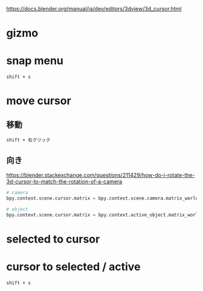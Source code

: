 https://docs.blender.org/manual/ja/dev/editors/3dview/3d_cursor.html

# gizmo

# snap menu

`shift + s`

# move cursor

## 移動

`shift + 右クリック`

## 向き

https://blender.stackexchange.com/questions/211429/how-do-i-rotate-the-3d-cursor-to-match-the-rotation-of-a-camera

```py
# camera
bpy.context.scene.cursor.matrix = bpy.context.scene.camera.matrix_world

# object
bpy.context.scene.cursor.matrix = bpy.context.active_object.matrix_world
```

# selected to cursor

# cursor to selected / active

`shift + s`
